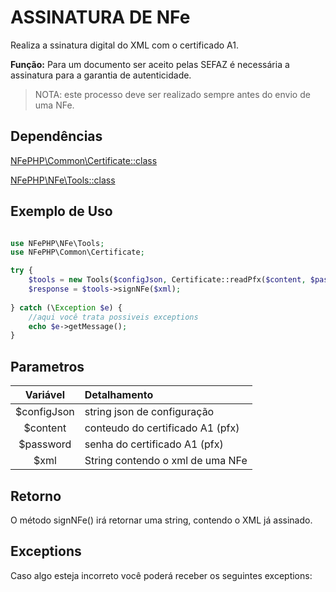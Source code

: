 # ASSINATURA DE NFe

Realiza a ssinatura digital do XML com o certificado A1.

**Função:** Para um documento ser aceito pelas SEFAZ é necessária a assinatura para a garantia de autenticidade.

> NOTA: este processo deve ser realizado sempre antes do envio de uma NFe.

## Dependências

[NFePHP\Common\Certificate::class](Certificate.md)

[NFePHP\NFe\Tools::class](Tools.md)

## Exemplo de Uso 

```php

use NFePHP\NFe\Tools;
use NFePHP\Common\Certificate;

try {
    $tools = new Tools($configJson, Certificate::readPfx($content, $password));
    $response = $tools->signNFe($xml);
   
} catch (\Exception $e) {
    //aqui você trata possiveis exceptions
    echo $e->getMessage();
}    
```

## Parametros

| Variável | Detalhamento  |
| :---:  | :--- |
| $configJson | string json de configuração |
| $content | conteudo do certificado A1 (pfx) |
| $password | senha do certificado A1 (pfx) |
| $xml | String contendo o xml de uma NFe |

## Retorno

O método signNFe() irá retornar uma string, contendo o XML já assinado.

## Exceptions

Caso algo esteja incorreto você poderá receber os seguintes exceptions:

